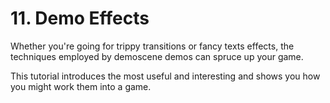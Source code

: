 # 11. Demo Effects

Whether you're going for trippy transitions or fancy texts effects, the techniques employed by demoscene demos can spruce up your game.

This tutorial introduces the most useful and interesting and shows you how you might work them into a game.